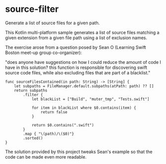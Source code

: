# source-filter
Generate a list of source files for a given path.

This Kotlin multi-platform sample generates a list of source files
matching a given extension from a given file path using a list of
exclusion names.

The exercise arose from a question posed by Sean O (Learning Swift
Boston meet-up group co-organizer):

"does anyone have suggestions on how I could reduce the amount of code I have in this solution? this function is responsible for discovering swift source code files, while also excluding files that are part of a blacklist."


    func sourceFilesContained(in path: String) -> [String] {
        let subpaths = FileManager.default.subpaths(atPath: path) ?? []
        return subpaths
            .filter {
                let blackList = ["Build", "muter_tmp", "Tests.swift"]

                for item in blackList where $0.contains(item) {
                    return false
                }

                return $0.contains(".swift")
            }
            .map { "\(path)/\($0)"}
            .sorted()
    }

The solution provided by this project tweaks Sean's example so that
the code can be made even more readable.
